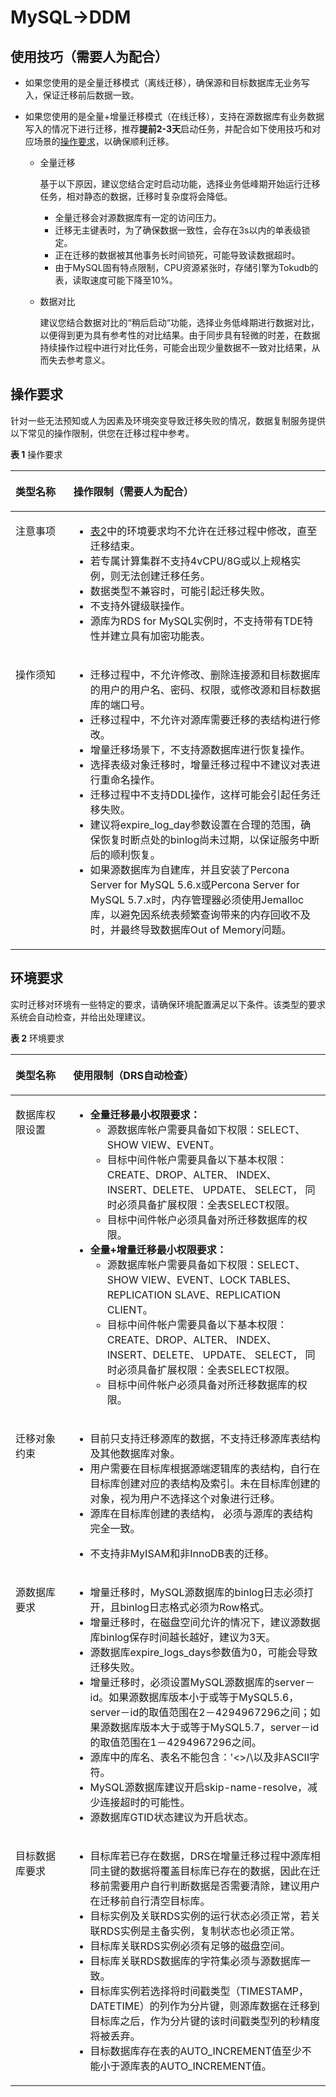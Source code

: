 # MySQL-\>DDM<a name="drs_04_0089"></a>

## 使用技巧（需要人为配合）<a name="section182303625619"></a>

-   如果您使用的是全量迁移模式（离线迁移），确保源和目标数据库无业务写入，保证迁移前后数据一致。

-   如果您使用的是全量+增量迁移模式（在线迁移），支持在源数据库有业务数据写入的情况下进行迁移，推荐**提前2-3天**启动任务，并配合如下使用技巧和对应场景的[操作要求](#section15921124810611)，以确保顺利迁移。
    -   全量迁移

        基于以下原因，建议您结合定时启动功能，选择业务低峰期开始运行迁移任务，相对静态的数据，迁移时复杂度将会降低。

        -   全量迁移会对源数据库有一定的访问压力。
        -   迁移无主键表时，为了确保数据一致性，会存在3s以内的单表级锁定。
        -   正在迁移的数据被其他事务长时间锁死，可能导致读数据超时。
        -   由于MySQL固有特点限制，CPU资源紧张时，存储引擎为Tokudb的表，读取速度可能下降至10%。

    -   数据对比

        建议您结合数据对比的“稍后启动“功能，选择业务低峰期进行数据对比，以便得到更为具有参考性的对比结果。由于同步具有轻微的时差，在数据持续操作过程中进行对比任务，可能会出现少量数据不一致对比结果，从而失去参考意义。



## 操作要求<a name="section15921124810611"></a>

针对一些无法预知或人为因素及环境突变导致迁移失败的情况，数据复制服务提供以下常见的操作限制，供您在迁移过程中参考。

**表 1**  操作要求

<a name="table18634822714"></a>
<table><thead align="left"><tr id="row116341129716"><th class="cellrowborder" valign="top" width="18.39%" id="mcps1.2.3.1.1"><p id="p16341421770"><a name="p16341421770"></a><a name="p16341421770"></a><strong id="b1863482374"><a name="b1863482374"></a><a name="b1863482374"></a>类型名称</strong></p>
</th>
<th class="cellrowborder" valign="top" width="81.61%" id="mcps1.2.3.1.2"><p id="p166359218710"><a name="p166359218710"></a><a name="p166359218710"></a><strong id="b13635421878"><a name="b13635421878"></a><a name="b13635421878"></a>操作限制</strong>（需要人为配合）</p>
</th>
</tr>
</thead>
<tbody><tr id="row76351821877"><td class="cellrowborder" valign="top" width="18.39%" headers="mcps1.2.3.1.1 "><p id="p146351024713"><a name="p146351024713"></a><a name="p146351024713"></a>注意事项</p>
</td>
<td class="cellrowborder" valign="top" width="81.61%" headers="mcps1.2.3.1.2 "><a name="ul66353220710"></a><a name="ul66353220710"></a><ul id="ul66353220710"><li><a href="#table37175131683">表2</a>中的环境要求均不允许在迁移过程中修改，直至迁移结束。</li><li>若专属计算集群不支持4vCPU/8G或以上规格实例，则无法创建迁移任务。</li><li>数据类型不兼容时，可能引起迁移失败。</li><li>不支持外键级联操作。</li><li>源库为RDS for MySQL实例时，不支持带有TDE特性并建立具有加密功能表。</li></ul>
</td>
</tr>
<tr id="row2635821779"><td class="cellrowborder" valign="top" width="18.39%" headers="mcps1.2.3.1.1 "><p id="p10635021670"><a name="p10635021670"></a><a name="p10635021670"></a>操作须知</p>
</td>
<td class="cellrowborder" valign="top" width="81.61%" headers="mcps1.2.3.1.2 "><a name="ul13635152772"></a><a name="ul13635152772"></a><ul id="ul13635152772"><li>迁移过程中，不允许修改、删除连接源和目标数据库的用户的用户名、密码、权限，或修改源和目标数据库的端口号。</li><li>迁移过程中，不允许对源库需要迁移的表结构进行修改。</li><li>增量迁移场景下，不支持源数据库进行恢复操作。</li><li>选择表级对象迁移时，增量迁移过程中不建议对表进行重命名操作。</li><li>迁移过程中不支持DDL操作，这样可能会引起任务迁移失败。</li><li>建议将expire_log_day参数设置在合理的范围，确保恢复时断点处的binlog尚未过期，以保证服务中断后的顺利恢复。</li><li>如果源数据库为自建库，并且安装了Percona Server for MySQL 5.6.x或Percona Server for MySQL 5.7.x时，内存管理器必须使用Jemalloc库，以避免因系统表频繁查询带来的内存回收不及时，并最终导致数据库Out of Memory问题。</li></ul>
</td>
</tr>
</tbody>
</table>

## 环境要求<a name="section1378915481671"></a>

实时迁移对环境有一些特定的要求，请确保环境配置满足以下条件。该类型的要求系统会自动检查，并给出处理建议。

**表 2**  环境要求

<a name="table37175131683"></a>
<table><thead align="left"><tr id="row14718121315818"><th class="cellrowborder" valign="top" width="18.32%" id="mcps1.2.3.1.1"><p id="p17181013388"><a name="p17181013388"></a><a name="p17181013388"></a><strong id="b107183131687"><a name="b107183131687"></a><a name="b107183131687"></a>类型名称</strong></p>
</th>
<th class="cellrowborder" valign="top" width="81.67999999999999%" id="mcps1.2.3.1.2"><p id="p167181813589"><a name="p167181813589"></a><a name="p167181813589"></a><strong id="b11718151319819"><a name="b11718151319819"></a><a name="b11718151319819"></a>使用限制</strong>（DRS自动检查）</p>
</th>
</tr>
</thead>
<tbody><tr id="row147181713289"><td class="cellrowborder" valign="top" width="18.32%" headers="mcps1.2.3.1.1 "><p id="p167181135810"><a name="p167181135810"></a><a name="p167181135810"></a>数据库权限设置</p>
</td>
<td class="cellrowborder" valign="top" width="81.67999999999999%" headers="mcps1.2.3.1.2 "><a name="ul771810131686"></a><a name="ul771810131686"></a><ul id="ul771810131686"><li><strong id="b2718813684"><a name="b2718813684"></a><a name="b2718813684"></a>全量迁移最小权限要求：</strong><a name="ul19719513282"></a><a name="ul19719513282"></a><ul id="ul19719513282"><li>源数据库帐户需要具备如下权限：SELECT、SHOW VIEW、EVENT。</li><li>目标中间件帐户需要具备以下基本权限：CREATE、DROP、ALTER、 INDEX、 INSERT、DELETE、 UPDATE、 SELECT， 同时必须具备扩展权限：全表SELECT权限。</li><li>目标中间件帐户必须具备对所迁移数据库的权限。</li></ul>
</li><li><strong id="b11562172819596"><a name="b11562172819596"></a><a name="b11562172819596"></a>全量+增量迁移最小权限要求：</strong><a name="ul57197139810"></a><a name="ul57197139810"></a><ul id="ul57197139810"><li>源数据库帐户需要具备如下权限：SELECT、SHOW VIEW、EVENT、LOCK TABLES、REPLICATION SLAVE、REPLICATION CLIENT。</li><li>目标中间件帐户需要具备以下基本权限：CREATE、DROP、ALTER、 INDEX、 INSERT、DELETE、 UPDATE、 SELECT， 同时必须具备扩展权限：全表SELECT权限。</li><li>目标中间件帐户必须具备对所迁移数据库的权限。</li></ul>
</li></ul>
</td>
</tr>
<tr id="row6719313383"><td class="cellrowborder" valign="top" width="18.32%" headers="mcps1.2.3.1.1 "><p id="p371911131886"><a name="p371911131886"></a><a name="p371911131886"></a>迁移对象约束</p>
</td>
<td class="cellrowborder" valign="top" width="81.67999999999999%" headers="mcps1.2.3.1.2 "><a name="ul14719013889"></a><a name="ul14719013889"></a><ul id="ul14719013889"><li>目前只支持迁移源库的数据，不支持迁移源库表结构及其他数据库对象。</li><li>用户需要在目标库根据源端逻辑库的表结构，自行在目标库创建对应的表结构及索引。未在目标库创建的对象，视为用户不选择这个对象进行迁移。</li><li>源库在目标库创建的表结构， 必须与源库的表结构完全一致。</li></ul>
<a name="ul2071920131283"></a><a name="ul2071920131283"></a><ul id="ul2071920131283"><li>不支持非MyISAM和非InnoDB表的迁移。</li></ul>
</td>
</tr>
<tr id="row2720101319815"><td class="cellrowborder" valign="top" width="18.32%" headers="mcps1.2.3.1.1 "><p id="p10720913884"><a name="p10720913884"></a><a name="p10720913884"></a>源数据库要求</p>
</td>
<td class="cellrowborder" valign="top" width="81.67999999999999%" headers="mcps1.2.3.1.2 "><a name="ul67206134820"></a><a name="ul67206134820"></a><ul id="ul67206134820"><li>增量迁移时，MySQL源数据库的binlog日志必须打开，且binlog日志格式必须为Row格式。</li><li>增量迁移时，在磁盘空间允许的情况下，建议源数据库binlog保存时间越长越好，建议为3天。</li><li>源数据库expire_logs_days参数值为0，可能会导致迁移失败。</li><li>增量迁移时，必须设置MySQL源数据库的server－id。如果源数据库版本小于或等于MySQL5.6，server－id的取值范围在2－4294967296之间；如果源数据库版本大于或等于MySQL5.7，server－id的取值范围在1－4294967296之间。</li><li>源库中的库名、表名不能包含：'&lt;&gt;/\以及非ASCII字符。</li><li>MySQL源数据库建议开启skip-name-resolve，减少连接超时的可能性。</li><li>源数据库GTID状态建议为开启状态。</li></ul>
</td>
</tr>
<tr id="row147209131782"><td class="cellrowborder" valign="top" width="18.32%" headers="mcps1.2.3.1.1 "><p id="p1272017131387"><a name="p1272017131387"></a><a name="p1272017131387"></a>目标数据库要求</p>
</td>
<td class="cellrowborder" valign="top" width="81.67999999999999%" headers="mcps1.2.3.1.2 "><a name="ul4720513989"></a><a name="ul4720513989"></a><ul id="ul4720513989"><li>目标库若已存在数据，DRS在增量迁移过程中源库相同主键的数据将覆盖目标库已存在的数据，因此在迁移前需要用户自行判断数据是否需要清除，建议用户在迁移前自行清空目标库。</li><li>目标实例及关联RDS实例的运行状态必须正常，若关联RDS实例是主备实例，复制状态也必须正常。</li><li>目标库关联RDS实例必须有足够的磁盘空间。</li><li>目标库关联RDS数据库的字符集必须与源数据库一致。</li><li>目标库实例若选择将时间戳类型（TIMESTAMP，DATETIME）的列作为分片键，则源库数据在迁移到目标库之后，作为分片键的该时间戳类型列的秒精度将被丢弃。</li><li>目标数据库存在表的AUTO_INCREMENT值至少不能小于源库表的AUTO_INCREMENT值。</li></ul>
</td>
</tr>
</tbody>
</table>

